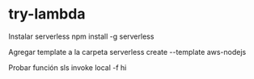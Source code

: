 # try-lambda

Instalar serverless
npm install -g serverless

Agregar template a la carpeta
serverless create --template aws-nodejs

Probar función
sls invoke local -f hi
